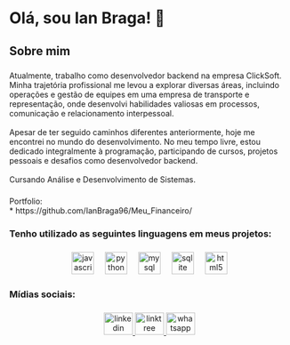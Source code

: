 <h1 align="left">Olá, sou Ian Braga! 👋</h1>

###

<h2 align="left">Sobre mim</h2>

###

<p align="left">Atualmente, trabalho como desenvolvedor backend na empresa ClickSoft. Minha trajetória profissional me levou a explorar diversas áreas, incluindo operações e gestão de equipes em uma empresa de transporte e representação, onde desenvolvi habilidades valiosas em processos, comunicação e relacionamento interpessoal.<br><br>Apesar de ter seguido caminhos diferentes anteriormente, hoje me encontrei no mundo do desenvolvimento. No meu tempo livre, estou dedicado integralmente à programação, participando de cursos, projetos pessoais e desafios como desenvolvedor backend.<br><br>Cursando Análise e Desenvolvimento de Sistemas.</p>

###

<p align="left">Portfolio:<br>* https://github.com/IanBraga96/Meu_Financeiro/</p>

###

<h3 align="left">Tenho utilizado as seguintes linguagens em meus projetos:</h3>

###

<div align="center">
  <img src="https://cdn.jsdelivr.net/gh/devicons/devicon/icons/javascript/javascript-original.svg" height="40" alt="javascript logo"  />
  <img width="12" />
  <img src="https://cdn.jsdelivr.net/gh/devicons/devicon/icons/python/python-original.svg" height="40" alt="python logo"  />
  <img width="12" />
  <img src="https://cdn.jsdelivr.net/gh/devicons/devicon/icons/mysql/mysql-original.svg" height="40" alt="mysql logo"  />
  <img width="12" />
  <img src="https://cdn.jsdelivr.net/gh/devicons/devicon/icons/sqlite/sqlite-original.svg" height="40" alt="sqlite logo"  />
  <img width="12" />
  <img src="https://cdn.jsdelivr.net/gh/devicons/devicon/icons/html5/html5-original.svg" height="40" alt="html5 logo"  />
</div>

###

<h3 align="left">Mídias sociais:</h3>

###

<div align="center">
  <a href="https://www.linkedin.com/in/ian-bragaa/" target="_blank">
    <img src="https://raw.githubusercontent.com/maurodesouza/profile-readme-generator/master/src/assets/icons/social/linkedin/default.svg" width="52" height="40" alt="linkedin logo"  />
  </a>
  <a href="https://linktr.ee/ianbragaa" target="_blank">
    <img src="https://raw.githubusercontent.com/maurodesouza/profile-readme-generator/master/src/assets/icons/social/linktree/default.svg" width="52" height="40" alt="linktree logo"  />
  </a>
  <a href="https://api.whatsapp.com/send?phone=5521971495784" target="_blank">
    <img src="https://raw.githubusercontent.com/maurodesouza/profile-readme-generator/master/src/assets/icons/social/whatsapp/default.svg" width="52" height="40" alt="whatsapp logo"  />
  </a>
</div>

###
